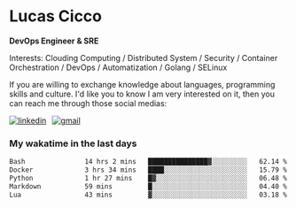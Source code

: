 # Lucas Cicco

**DevOps Engineer & SRE**

Interests: Clouding Computing / Distributed System / Security / Container Orchestration / DevOps / Automatization / Golang / SELinux

If you are willing to exchange knowledge about languages, programming skills and culture. I'd like you to know I am very interested on it, then you can reach me through those social medias:

<div style="display: flex; align-items: center; gap: 10px;">
  <a href="https://www.linkedin.com/in/lucas-vitor-de-cicco" target="_blank">
    <img
      src="https://img.shields.io/badge/-LinkedIn-%230077B5?style=for-the-badge&logo=linkedin&logoColor=white"
      alt="linkedin"
      target="_blank" 
    />
  </a>
  <a href="mailto:lucasvitorx1@gmail.com">
      <img
        src="https://img.shields.io/badge/-Gmail-%23333?style=for-the-badge&logo=gmail&logoColor=white"
        alt="gmail"
        target="_blank"
      />
  </a>
</div>

### My wakatime in the last days

<!--START_SECTION:waka-->

```txt
Bash               14 hrs 2 mins   ███████████████▓░░░░░░░░░   62.14 %
Docker             3 hrs 34 mins   ████░░░░░░░░░░░░░░░░░░░░░   15.79 %
Python             1 hr 27 mins    █▓░░░░░░░░░░░░░░░░░░░░░░░   06.48 %
Markdown           59 mins         █░░░░░░░░░░░░░░░░░░░░░░░░   04.40 %
Lua                43 mins         ▓░░░░░░░░░░░░░░░░░░░░░░░░   03.18 %
```

<!--END_SECTION:waka-->
